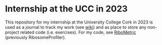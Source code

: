 # Internship at the UCC in 2023

This repository for my internship at the University College Cork in 2023 is used as a journal to track my work (see [wiki](https://github.com/Lukas-Wierdsma/Internship-UCC-2023/wiki)) and as place to store any non-project related code (i.e. exercises).
For my code, see [RiboMetric](https://github.com/JackCurragh/RibosomeProfiler) (previously RibosomeProfiler).
